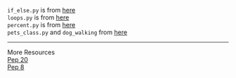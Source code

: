 `if_else.py` is from [here](https://www.hackerrank.com/challenges/py-if-else/problem)  
`loops.py` is from [here](https://www.hackerrank.com/challenges/python-loops/problem)  
`percent.py` is from [here](https://www.hackerrank.com/challenges/finding-the-percentage/problem)  
`pets_class.py` and `dog_walking` from [here](https://realpython.com/python3-object-oriented-programming/#review-exercises-2)  

---

More Resources  
[Pep 20](https://www.python.org/dev/peps/pep-0020/)  
[Pep 8](https://www.python.org/dev/peps/pep-0008/)  

